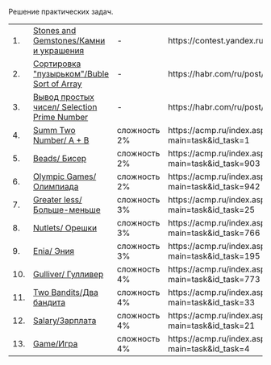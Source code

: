 Решение практических задач.
<table>
<tr><td>1.</td>
<td><a href="https://github.com/FisanovE/Lessons/tree/master/Stones_and_Gemstones">Stones and Gemstones/Камни и украшения</a></td>
<td>-</td><td> https://contest.yandex.ru/contest/3/problems/G</td></tr>

<tr><td>2.</td>
<td><a href="https://github.com/FisanovE/Lessons/tree/master/Buble_Sort_of_Array">Сортировка "пузырьком"/Buble Sort of Array</a></td>
<td>-</td><td> https://habr.com/ru/post/440436/#11</td></tr>

<tr><td>3.</td>
<td><a href="https://github.com/FisanovE/Lessons/tree/master/Selection_Prime_Number">Вывод простых чисел/ Selection Prime Number</a></td>
<td>-</td><td> https://habr.com/ru/post/440436/#12</td></tr>

<tr><td>4.</td>
<td><a href="https://github.com/FisanovE/Lessons/tree/master/SummTwoNumber">Summ Two Number/ A + B</a></td>
<td>сложность 2%</td><td> https://acmp.ru/index.asp?main=task&id_task=1</td></tr>

<tr><td>5.</td>
<td><a href="https://github.com/FisanovE/Lessons/tree/master/Beads">Beads/ Бисер</a></td>
<td>сложность 2%</td><td> https://acmp.ru/index.asp?main=task&id_task=903</td></tr>

<tr><td>6.</td>
<td><a href="https://github.com/FisanovE/Lessons/tree/master/Olympic_Games">Olympic Games/ Олимпиада</a></td>
<td>сложность 2%</td><td> https://acmp.ru/index.asp?main=task&id_task=942</td></tr>

<tr><td>7.</td>
<td><a href="https://github.com/FisanovE/Lessons/tree/master/Greater-less">Greater less/ Больше-меньше</a></td>
<td>сложность 3%</td><td> https://acmp.ru/index.asp?main=task&id_task=25</td></tr>

<tr><td>8.</td>
<td><a href="https://github.com/FisanovE/Lessons/tree/master/Nutlets">Nutlets/ Орешки</a></td>
<td>сложность 3%</td><td> https://acmp.ru/index.asp?main=task&id_task=766</td></tr>

<tr><td>9.</td>
<td><a href="https://github.com/FisanovE/Lessons/tree/master/Enia">Enia/ Эния</a></td>
<td>сложность 3%</td><td> https://acmp.ru/index.asp?main=task&id_task=195</td></tr>

<tr><td>10.</td>
<td><a href="https://github.com/FisanovE/Lessons/tree/master/Gulliver">Gulliver/ Гулливер</a></td>
<td>сложность 4%</td><td> https://acmp.ru/index.asp?main=task&id_task=773</td></tr>

<tr><td>11.</td>
<td><a href="https://github.com/FisanovE/Lessons/tree/master/TwoBandits">Two Bandits/Два бандита</a></td>
<td>сложность 4%</td><td> https://acmp.ru/index.asp?main=task&id_task=33</td></tr>

<tr><td>12.</td>
<td><a href="https://github.com/FisanovE/Lessons/tree/master/Salary">Salary/Зарплата</a></td>
<td>сложность 4%</td><td> https://acmp.ru/index.asp?main=task&id_task=21</td></tr>

<tr><td>13.</td>
<td><a href="https://github.com/FisanovE/Lessons/tree/master/Game">Game/Игра</a></td>
<td>сложность 4%</td><td> https://acmp.ru/index.asp?main=task&id_task=4</td></tr>

</table>
